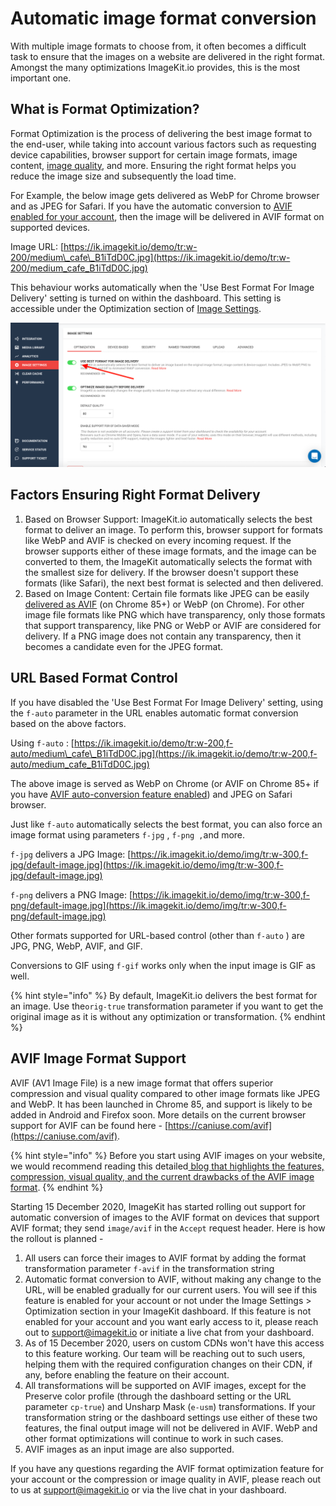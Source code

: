 # Automatic image format conversion

With multiple image formats to choose from, it often becomes a difficult task to ensure that the images on a website are delivered in the right format. Amongst the many optimizations ImageKit.io provides, this is the most important one.

## What is Format Optimization?

Format Optimization is the process of delivering the best image format to the end-user, while taking into account various factors such as requesting device capabilities, browser support for certain image formats, image content, [image quality](quality-optimization.md), and more. Ensuring the right format helps you reduce the image size and subsequently the load time.

For Example, the below image gets delivered as WebP for Chrome browser and as JPEG for Safari. If you have the automatic conversion to [AVIF enabled for your account](automatic-image-format-conversion.md#avif-image-format-support), then the image will be delivered in AVIF format on supported devices.

Image URL: [https://ik.imagekit.io/demo/tr:w-200/medium\_cafe\_B1iTdD0C.jpg](https://ik.imagekit.io/demo/tr:w-200/medium_cafe_B1iTdD0C.jpg)

This behaviour works automatically when the 'Use Best Format For Image Delivery' setting is turned on within the dashboard. This setting is accessible under the Optimization section of [Image Settings](https://imagekit.io/dashboard?redirectTo=settings#settings).

![](../../.gitbook/assets/best-image-format-settings.png)

## Factors Ensuring Right Format Delivery

1. Based on Browser Support: ImageKit.io automatically selects the best format to deliver an image. To perform this, browser support for formats like WebP and AVIF is checked on every incoming request. If the browser supports either of these image formats, and the image can be converted to them, the ImageKit automatically selects the format with the smallest size for delivery. If the browser doesn't support these formats \(like Safari\), the next best format is selected and then delivered.
2. Based on Image Content: Certain file formats like JPEG can be easily [delivered as AVIF](automatic-image-format-conversion.md#avif-image-format-support) \(on Chrome 85+\) or WebP \(on Chrome\). For other image file formats like PNG which have transparency, only those formats that support transparency, like PNG or WebP or AVIF are considered for delivery. If a PNG image does not contain any transparency, then it becomes a candidate even for the JPEG format.

## URL Based Format Control

If you have disabled the 'Use Best Format For Image Delivery' setting, using the `f-auto` parameter in the URL enables automatic format conversion based on the above factors.

Using `f-auto` : [https://ik.imagekit.io/demo/tr:w-200,f-auto/medium\_cafe\_B1iTdD0C.jpg](https://ik.imagekit.io/demo/tr:w-200,f-auto/medium_cafe_B1iTdD0C.jpg)

The above image is served as WebP on Chrome \(or AVIF on Chrome 85+ if you have [AVIF auto-conversion feature enabled](automatic-image-format-conversion.md#avif-image-format-support)\) and JPEG on Safari browser.

Just like `f-auto` automatically selects the best format, you can also force an image format using parameters `f-jpg` , `f-png ,`and more.

`f-jpg` delivers a JPG Image: [https://ik.imagekit.io/demo/img/tr:w-300,f-jpg/default-image.jpg](https://ik.imagekit.io/demo/img/tr:w-300,f-jpg/default-image.jpg)

`f-png` delivers a PNG Image: [https://ik.imagekit.io/demo/img/tr:w-300,f-png/default-image.jpg](https://ik.imagekit.io/demo/img/tr:w-300,f-png/default-image.jpg)

Other formats supported for URL-based control \(other than `f-auto` \) are JPG, PNG, WebP, AVIF, and GIF.

Conversions to GIF using `f-gif` works only when the input image is GIF as well.

{% hint style="info" %}
By default, ImageKit.io delivers the best format for an image. Use the`orig-true` transformation parameter if you want to get the original image as it is without any optimization or transformation.
{% endhint %}

## AVIF Image Format Support

AVIF \(AV1 Image File\) is a new image format that offers superior compression and visual quality compared to other image formats like JPEG and WebP. It has been launched in Chrome 85, and support is likely to be added in Android and Firefox soon. More details on the current browser support for AVIF can be found here - [https://caniuse.com/avif](https://caniuse.com/avif).

{% hint style="info" %}
Before you start using AVIF images on your website, we would recommend reading this detailed[ blog that highlights the features, compression, visual quality, and the current drawbacks of the AVIF image format](https://imagekit.io/blog/automatic-avif-image-optimization-imagekit/).
{% endhint %}

Starting 15 December 2020, ImageKit has started rolling out support for automatic conversion of images to the AVIF format on devices that support AVIF format; they send `image/avif` in the `Accept` request header. Here is how the rollout is planned -

1. All users can force their images to AVIF format by adding the format transformation parameter `f-avif` in the transformation string
2. Automatic format conversion to AVIF, without making any change to the URL, will be enabled gradually for our current users. You will see if this feature is enabled for your account or not under the Image Settings &gt; Optimization section in your ImageKit dashboard. If this feature is not enabled for your account and you want early access to it, please reach out to support@imagekit.io or initiate a live chat from your dashboard.
3. As of 15 December 2020, users on custom CDNs won't have this access to this feature working. Our team will be reaching out to such users, helping them with the required configuration changes on their CDN, if any, before enabling the feature on their account.
4. All transformations will be supported on AVIF images, except for the Preserve color profile \(through the dashboard setting or the URL parameter `cp-true`\) and Unsharp Mask \(`e-usm`\) transformations. If your transformation string or the dashboard settings use either of these two features, the final output image will not be delivered in AVIF. WebP and other format optimizations will continue to work in such cases.
5. AVIF images as an input image are also supported.

If you have any questions regarding the AVIF format optimization feature for your account or the compression or image quality in AVIF, please reach out to us at support@imagekit.io or via the live chat in your dashboard.

